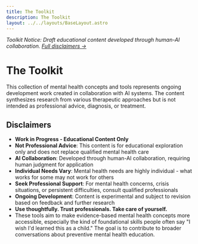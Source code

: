 ```yaml
---
title: The Toolkit
description: The Toolkit
layout: ../../layouts/BaseLayout.astro
---
```


_Toolkit Notice: Draft educational content developed through human-AI collaboration. [Full disclaimers →](/toolbox/)_

# The Toolkit

This collection of mental health concepts and tools represents ongoing development work created in collaboration with AI systems. The content synthesizes research from various therapeutic approaches but is not intended as professional advice, diagnosis, or treatment.

## Disclaimers

- **Work in Progress - Educational Content Only**
- **Not Professional Advice**: This content is for educational exploration only and does not replace qualified mental health care
- **AI Collaboration**: Developed through human-AI collaboration, requiring human judgment for application
- **Individual Needs Vary**: Mental health needs are highly individual - what works for some may not work for others
- **Seek Professional Support**: For mental health concerns, crisis situations, or persistent difficulties, consult qualified professionals
- **Ongoing Development**: Content is experimental and subject to revision based on feedback and further research
- **Use thoughtfully. Trust professionals. Take care of yourself.**
- These tools aim to make evidence-based mental health concepts more accessible, especially the kind of foundational skills people often say "I wish I'd learned this as a child." The goal is to contribute to broader conversations about preventive mental health education.
